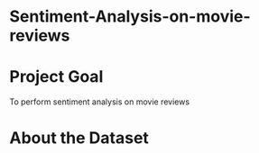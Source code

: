 # Sentiment-Analysis-on-movie-reviews

# **Project Goal**
To perform sentiment analysis on movie reviews

# **About the Dataset**
